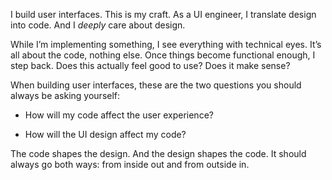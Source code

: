 

I build user interfaces. This is my craft. As a UI engineer, I translate design into code. And I *deeply* care
about design.

While I’m implementing something, I see everything with technical eyes. It’s all about the code, nothing
else. Once things become functional enough, I step back. Does this actually feel good to use? Does it make
sense?

When building user interfaces, these are the two questions you should always be asking yourself:

 *  How will my code affect the user experience?

 *  How will the UI design affect my code?

The code shapes the design. And the design shapes the code. It should always go both ways: from inside out and
from outside in.